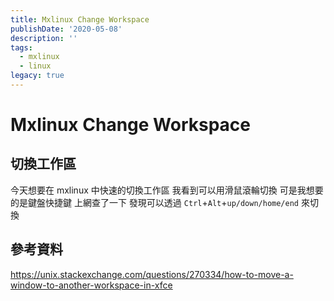 ```yaml
---
title: Mxlinux Change Workspace
publishDate: '2020-05-08'
description: ''
tags:
  - mxlinux
  - linux
legacy: true
---
```


# Mxlinux Change Workspace

## 切換工作區

今天想要在 mxlinux 中快速的切換工作區
我看到可以用滑鼠滾輪切換
可是我想要的是鍵盤快捷鍵
上網查了一下
發現可以透過 `Ctrl`+`Alt`+`up/down/home/end` 來切換

## 參考資料

https://unix.stackexchange.com/questions/270334/how-to-move-a-window-to-another-workspace-in-xfce
